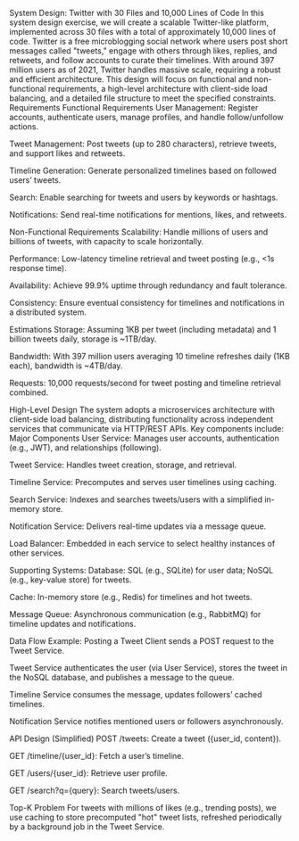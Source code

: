 System Design: Twitter with 30 Files and 10,000 Lines of Code
In this system design exercise, we will create a scalable Twitter-like platform, implemented across 30 files with a total of approximately 10,000 lines of code. Twitter is a free microblogging social network where users post short messages called "tweets," engage with others through likes, replies, and retweets, and follow accounts to curate their timelines. With around 397 million users as of 2021, Twitter handles massive scale, requiring a robust and efficient architecture. This design will focus on functional and non-functional requirements, a high-level architecture with client-side load balancing, and a detailed file structure to meet the specified constraints.
Requirements
Functional Requirements
User Management: Register accounts, authenticate users, manage profiles, and handle follow/unfollow actions.

Tweet Management: Post tweets (up to 280 characters), retrieve tweets, and support likes and retweets.

Timeline Generation: Generate personalized timelines based on followed users’ tweets.

Search: Enable searching for tweets and users by keywords or hashtags.

Notifications: Send real-time notifications for mentions, likes, and retweets.

Non-Functional Requirements
Scalability: Handle millions of users and billions of tweets, with capacity to scale horizontally.

Performance: Low-latency timeline retrieval and tweet posting (e.g., <1s response time).

Availability: Achieve 99.9% uptime through redundancy and fault tolerance.

Consistency: Ensure eventual consistency for timelines and notifications in a distributed system.

Estimations
Storage: Assuming 1KB per tweet (including metadata) and 1 billion tweets daily, storage is ~1TB/day.

Bandwidth: With 397 million users averaging 10 timeline refreshes daily (1KB each), bandwidth is ~4TB/day.

Requests: 10,000 requests/second for tweet posting and timeline retrieval combined.

High-Level Design
The system adopts a microservices architecture with client-side load balancing, distributing functionality across independent services that communicate via HTTP/REST APIs. Key components include:
Major Components
User Service: Manages user accounts, authentication (e.g., JWT), and relationships (following).

Tweet Service: Handles tweet creation, storage, and retrieval.

Timeline Service: Precomputes and serves user timelines using caching.

Search Service: Indexes and searches tweets/users with a simplified in-memory store.

Notification Service: Delivers real-time updates via a message queue.

Load Balancer: Embedded in each service to select healthy instances of other services.

Supporting Systems:
Database: SQL (e.g., SQLite) for user data; NoSQL (e.g., key-value store) for tweets.

Cache: In-memory store (e.g., Redis) for timelines and hot tweets.

Message Queue: Asynchronous communication (e.g., RabbitMQ) for timeline updates and notifications.

Data Flow Example: Posting a Tweet
Client sends a POST request to the Tweet Service.

Tweet Service authenticates the user (via User Service), stores the tweet in the NoSQL database, and publishes a message to the queue.

Timeline Service consumes the message, updates followers’ cached timelines.

Notification Service notifies mentioned users or followers asynchronously.

API Design (Simplified)
POST /tweets: Create a tweet ({user_id, content}).

GET /timeline/{user_id}: Fetch a user’s timeline.

GET /users/{user_id}: Retrieve user profile.

GET /search?q={query}: Search tweets/users.

Top-K Problem
For tweets with millions of likes (e.g., trending posts), we use caching to store precomputed "hot" tweet lists, refreshed periodically by a background job in the Tweet Service.


